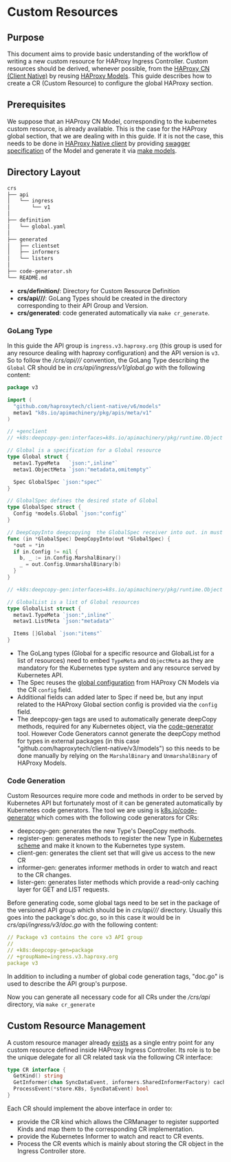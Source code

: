 # Custom Resources

## Purpose

This document aims to provide basic understanding of the workflow of writing a new custom resource for HAProxy Ingress Controller.
Custom resources should be derived, whenever possible, from the [HAProxy CN (Client Native)](https://github.com/haproxytech/client-native) by reusing [HAProxy Models](https://github.com/haproxytech/client-native#haproxy-models).
This guide describes how to create a CR (Custom Resource) to configure the global HAProxy section.

## Prerequisites

We suppose that an HAProxy CN Model, corresponding to the kubernetes custom resource, is already available. This is the case for the HAProxy global section, that we are dealing with in this guide.
If it is not the case, this needs to be done in [HAProxy Native client](https://github.com/haproxytech/client-native) by providing [swagger specification](https://github.com/haproxytech/client-native/blob/master/specification/build/haproxy_spec.yaml) of the Model and generate it via [make models](https://github.com/haproxytech/client-native/blob/master/Makefile).

## Directory Layout

```txt
crs
├── api
│   └── ingress
│       └── v1
│
├── definition
│   └── global.yaml
│
├── generated
│   ├── clientset
│   ├── informers
│   └── listers
│
├── code-generator.sh
└── README.md
```

- **crs/definition/**:  Directory for Custom Resource Definition
- **crs/api/<group>/<version>/**: GoLang Types should be created in the directory corresponding to their API Group and Version.
- **crs/generated**: code generated automatically via `make cr_generate`.

### GoLang Type

In this guide the API group is `ingress.v3.haproxy.org` (this group is used for any resource dealing with haproxy configuration) and the API version is `v3`.
So to follow the */crs/api/<group>/<version>/* convention, the GoLang Type describing the `Global` CR should be in *crs/api/ingress/v1/global.go* with the following content:

```go
package v3

import (
  "github.com/haproxytech/client-native/v6/models"
  metav1 "k8s.io/apimachinery/pkg/apis/meta/v1"
)

// +genclient
// +k8s:deepcopy-gen:interfaces=k8s.io/apimachinery/pkg/runtime.Object

// Global is a specification for a Global resource
type Global struct {
  metav1.TypeMeta   `json:",inline"`
  metav1.ObjectMeta `json:"metadata,omitempty"`

  Spec GlobalSpec `json:"spec"`
}

// GlobalSpec defines the desired state of Global
type GlobalSpec struct {
  Config *models.Global `json:"config"`
}

// DeepCopyInto deepcopying  the GlobalSpec receiver into out. in must be non nil.
func (in *GlobalSpec) DeepCopyInto(out *GlobalSpec) {
  *out = *in
  if in.Config != nil {
    b, _ := in.Config.MarshalBinary()
    _ = out.Config.UnmarshalBinary(b)
  }
}

// +k8s:deepcopy-gen:interfaces=k8s.io/apimachinery/pkg/runtime.Object

// GlobalList is a list of Global resources
type GlobalList struct {
  metav1.TypeMeta `json:",inline"`
  metav1.ListMeta `json:"metadata"`

  Items []Global `json:"items"`
}
```

- The GoLang types (Global for a specific resource and GlobalList for a list of resources) need to embed `TypeMeta` and `ObjectMeta` as they are mandatory for the Kubernetes type system and any resource served by Kubernetes API.
- The Spec reuses the [global configuration](https://github.com/haproxytech/client-native/blob/master/models/global.go) from HAProxy CN Models via the CR `config` field.
- Additional fields can added later to Spec if need be, but any input related to the HAProxy Global section config is provided via the `config` field.
- The deepcopy-gen tags are used to automatically generate deepCopy methods, required for any Kubernetes object, via the [code-generator](https://github.com/kubernetes/code-generator) tool. However Code Generators cannot generate the deepCopy method for types in external packages (in this case "github.com/haproxytech/client-native/v3/models") so this needs to be done manually by relying on the `MarshalBinary` and `UnmarshalBinary` of HAProxy Models.

### Code Generation

Custom Resources require more code and methods in order to be served by Kubernetes API but fortunately most of it can be generated automatically by Kubernetes code generators.
The tool we are using is [k8s.io/code-generator](https://github.com/kubernetes/code-generator) which comes with the following code generators for CRs:

- deepcopy-gen: generates the new Type's DeepCopy methods.
- register-gen: generates methods to register the new Type in [Kubernetes scheme](https://github.com/kubernetes/apimachinery/blob/ef51ab160544f9d05b68e132a4af0b0fab459954/pkg/runtime/scheme.go#L47) and make it known to the Kubernetes type system.
- client-gen: generates the client set that will give us access to the new CR
- informer-gen: generates informer methods in order to watch and react to the CR changes.
- lister-gen: generates lister methods which provide a read-only caching layer for GET and LIST requests.

Before generating code, some global tags need to be set in the package of the versioned API group which should be in *crs/api/<group>/<version>/* directory.
Usually this goes into the package's doc.go, so in this case it would be in *crs/api/ingress/v3/doc.go* with the following content:

```yml
// Package v3 contains the core v3 API group
//
// +k8s:deepcopy-gen=package
// +groupName=ingress.v3.haproxy.org
package v3
```

In addition to including a number of global code generation tags, "doc.go" is used to describe the API group's purpose.

Now you can generate all necessary code for all CRs under the */crs/api* directory, via `make cr_generate`

## Custom Resource Management

A custom resource manager already [exists](../controller/crmanager.go) as a single entry point for any custom resource defined inside HAProxy Ingress Controller.
Its role is to be the unique delegate for all CR related task via the following CR interface:

```go
type CR interface {
  GetKind() string
  GetInformer(chan SyncDataEvent, informers.SharedInformerFactory) cache.SharedIndexInformer
  ProcessEvent(*store.K8s, SyncDataEvent) bool
}
```

Each CR should implement the above interface in order to:

- provide the CR kind which allows the CRManager to register supported Kinds and map them to the corresponding CR implementation.
- provide the Kubernetes Informer to watch and react to CR events.
- Process the CR events which is mainly about storing the CR object in the Ingress Controller store.
